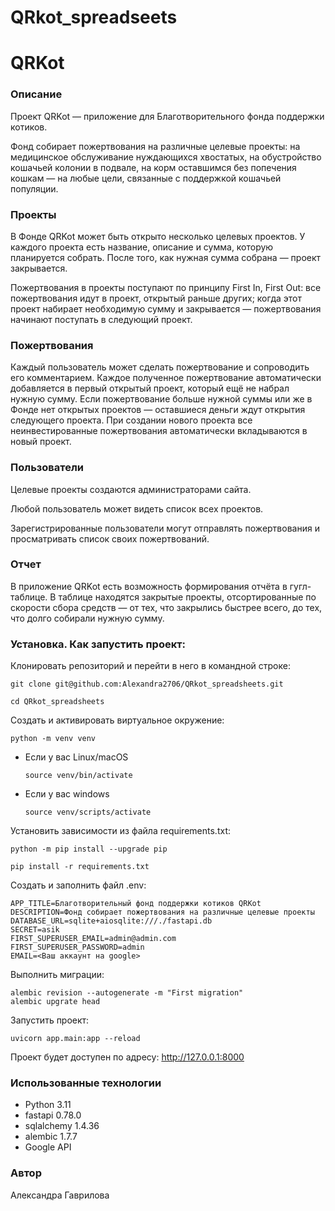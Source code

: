 # QRkot_spreadseets

# QRKot

### Описание

Проект QRKot — приложение для Благотворительного фонда поддержки котиков.

Фонд собирает пожертвования на различные целевые проекты: на медицинское обслуживание нуждающихся хвостатых, на обустройство кошачьей колонии в подвале, на корм оставшимся без попечения кошкам — на любые цели, связанные с поддержкой кошачьей популяции.

### Проекты

В Фонде QRKot может быть открыто несколько целевых проектов. У каждого проекта есть название, описание и сумма, которую планируется собрать. После того, как нужная сумма собрана — проект закрывается.

Пожертвования в проекты поступают по принципу First In, First Out: все пожертвования идут в проект, открытый раньше других; когда этот проект набирает необходимую сумму и закрывается — пожертвования начинают поступать в следующий проект.

### Пожертвования

Каждый пользователь может сделать пожертвование и сопроводить его комментарием. Каждое полученное пожертвование автоматически добавляется в первый открытый проект, который ещё не набрал нужную сумму. Если пожертвование больше нужной суммы или же в Фонде нет открытых проектов — оставшиеся деньги ждут открытия следующего проекта. При создании нового проекта все неинвестированные пожертвования автоматически вкладываются в новый проект.

### Пользователи

Целевые проекты создаются администраторами сайта.

Любой пользователь может видеть список всех проектов.

Зарегистрированные пользователи могут отправлять пожертвования и просматривать список своих пожертвований.

### Отчет

В приложение QRKot есть возможность формирования отчёта в гугл-таблице. В таблице находятся закрытые проекты, отсортированные по скорости сбора средств — от тех, что закрылись быстрее всего, до тех, что долго собирали нужную сумму.

### Установка. Как запустить проект:

Клонировать репозиторий и перейти в него в командной строке:

```
git clone git@github.com:Alexandra2706/QRkot_spreadsheets.git
```

```
cd QRkot_spreadsheets
```

Cоздать и активировать виртуальное окружение:

```
python -m venv venv
```

* Если у вас Linux/macOS

    ```
    source venv/bin/activate
    ```

* Если у вас windows

    ```
    source venv/scripts/activate
    ```

Установить зависимости из файла requirements.txt:

```
python -m pip install --upgrade pip
```

```
pip install -r requirements.txt
```

Создать и заполнить файл .env:

```
APP_TITLE=Благотворительный фонд поддержки котиков QRKot
DESCRIPTION=Фонд собирает пожертвования на различные целевые проекты
DATABASE_URL=sqlite+aiosqlite:///./fastapi.db
SECRET=asik
FIRST_SUPERUSER_EMAIL=admin@admin.com
FIRST_SUPERUSER_PASSWORD=admin
EMAIL=<Ваш аккаунт на google>
```

Выполнить миграции:
```
alembic revision --autogenerate -m "First migration"
alembic upgrate head
```
Запустить проект:
```
uvicorn app.main:app --reload
```
Проект будет доступен по адресу: http://127.0.0.1:8000

### Использованные технологии

- Python 3.11
- fastapi 0.78.0
- sqlalchemy 1.4.36
- alembic 1.7.7
- Google API

### Автор

Александра Гаврилова
